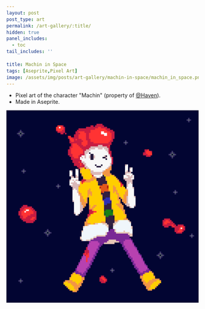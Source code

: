 ```yaml
---
layout: post
post_type: art
permalink: /art-gallery/:title/
hidden: true
panel_includes:
  - toc
tail_includes: ''

title: Machin in Space 
tags: [Aseprite,Pixel Art]
image: /assets/img/posts/art-gallery/machin-in-space/machin_in_space.png
---
```


* Pixel art of the character "Machin" (property of [@Haven](https://twitter.com/haveneuh)).<br>
* Made in Aseprite.

![](/assets/img/posts/art-gallery/machin-in-space/machin_in_space.png)